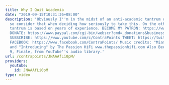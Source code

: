 ```yaml
---
title: Why I Quit Academia
date: "2019-09-15T10:31:36+08:00"
description: 'Obviously I''m in the midst of an anti-academic tantrum of some kind,
  so consider that when deciding how seriously to take this. On the other hand, my
  tantrum is based on years of experience. BECOME MY PATRON: https://www.patreon.com/contrapoints
  DONATE: https://www.paypal.com/cgi-bin/webscr?cmd=_donations&business=QAXL4AUZAQY7C&lc=US&item_name=ContraPoints&currency_code=USD&bn=PP%2dDonationsBF%3abtn_donateCC_LG%2egif%3aNonHosted
  SUBSCRIBE: https://www.youtube.com/c/ContraPoints TWEET: https://twitter.com/ContraPoints
  FACEBOOK: https://www.facebook.com/ContraPoints/ Music credits: "Miami," "Friday,"
  and "Introducing" by The Passion HiFi www.thepassionhifi.com Also Beethoven, Symphony
  9, Finale, from YouTube''s audio library.'
url: /contrapoints/JNAAAfLi0pM/
providers:
  youtube:
    id: JNAAAfLi0pM
type: video
---
```

